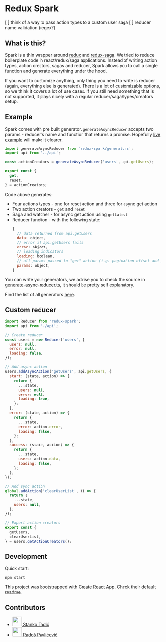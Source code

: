 # Redux Spark

[ ] think of a way to pass action types to a custom user saga
[ ] reducer name validation (regex?)


## What is this?

Spark is a thin wrapper around [redux](https://redux.js.org/) and [redux-saga](https://redux-saga.js.org/). We tried to reduce boilerplate code in react/redux/saga applications. Instead of writing action types, action creators, sagas and reducer, Spark allows you to call a single function and generate everything under the hood.

If you want to customize anything, only thing you need to write is reducer (again, everything else is generated). There is a lot of customizable options, so we think it covers a lot of use cases. If you still need something that is not supported, it plays nicely with a regular reducer/saga/types/creators setup.

## Example

Spark comes with pre built generator. `generateAsyncReducer` accepts two params - reducer's name and function that returns a promise. Hopefully [live example](TODO) will make it clearer.

```js
import generateAsyncReducer from 'redux-spark/generators';
import api from '../api';

const actionCreators = generateAsyncReducer('users', api.getUsers);

export const {
  get,
  reset,
} = actionCreators;
```

Code above generates:

* Four actions types - one for reset action and three for async get action
* Two action creators - `get` and `reset`
* Saga and watcher - for async get action using `getLatest`
* Reducer function - with the following state:
  ```js
  {
    // data returned from api.getUsers
    data: object, 
    // error if api.getUsers fails
    error: object, 
    // loading indicators
    loading: boolean, 
    // all params passed to "get" action (i.g. pagination offset and per page) 
    params: object, 
  }
  ```

You can write your generators, we advise you to check the source in [generate-async-reducer.ts](TODO), it should be pretty self explanatory.

Find the list of all generators [here](TODO).

## Custom reducer

```js
import Reducer from 'redux-spark';
import api from './api';

// Create reducer
const users = new Reducer('users', {
  users: null,
  error: null,
  loading: false,
});

// Add async action
users.addAsyncAction('getUsers', api.getUsers, {
  start: (state, action) => {
    return {
      ...state,
      users: null,
      error: null,
      loading: true,
    };
  },
  error: (state, action) => {
    return {
      ...state,
      error: action.error,
      loading: false,
    };
  },
  success: (state, action) => {
    return {
      ...state,
      users: action.data,
      loading: false,
    };
  },
});

// Add sync action
global.addAction('clearUserList', () => {
  return {
    ...state,
    users: null,
  };
});

// Export action creators
export const {
  getUsers,
  clearUserList,
} = users.getActionCreators();
```


## Development

Quick start:

```
npm start 
```

This project was bootstrapped with [Create React App](https://github.com/facebookincubator/create-react-app). Check their default [readme](RCA-README.md).

## Contributors

* [<img src="https://avatars2.githubusercontent.com/u/776788?v=4" width="30px;"/> Stanko Tadić](https://github.com/Stanko/)
* [<img src="https://avatars3.githubusercontent.com/u/5328461?v=4" width="30px;"/> Radoš Pavlićević](https://github.com/radospavlicevic)

